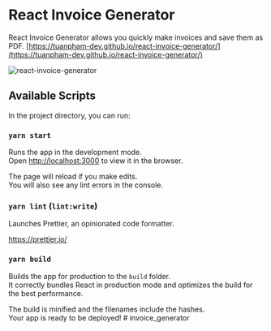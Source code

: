 # React Invoice Generator

React Invoice Generator allows you quickly make invoices and save them as PDF. [https://tuanpham-dev.github.io/react-invoice-generator/](https://tuanpham-dev.github.io/react-invoice-generator/)

![react-invoice-generator](https://raw.githubusercontent.com/tuanpham-dev/react-invoice-generator/master/screenshot.png)

## Available Scripts

In the project directory, you can run:

### `yarn start`

Runs the app in the development mode.<br />
Open [http://localhost:3000](http://localhost:3000) to view it in the browser.

The page will reload if you make edits.<br />
You will also see any lint errors in the console.

### `yarn lint` (`lint:write`)

Launches Prettier, an opinionated code formatter.

https://prettier.io/

### `yarn build`

Builds the app for production to the `build` folder.<br />
It correctly bundles React in production mode and optimizes the build for the best performance.

The build is minified and the filenames include the hashes.<br />
Your app is ready to be deployed!
#   i n v o i c e _ g e n e r a t o r  
 